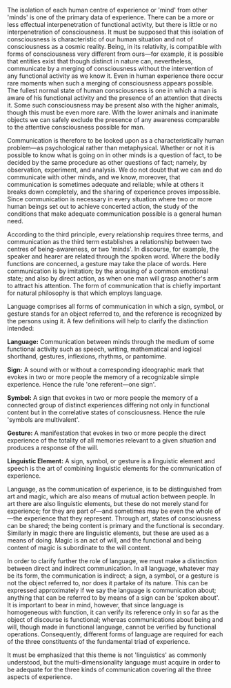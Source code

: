 The isolation of each human centre of experience or 'mind' from other 'minds' is one of the primary data of experience. There can be a more or less effectual interpenetration of functional activity, but there is little or no interpenetration of consciousness. It must be supposed that this isolation of consciousness is characteristic of our human situation and not of consciousness as a cosmic reality. Being, in its relativity, is compatible with forms of consciousness very different from ours—for example, it is possible that entities exist that though distinct in nature can, nevertheless, communicate by a merging of consciousness without the intervention of any functional activity as we know it. Even in human experience there occur rare moments when such a merging of consciousness appears possible. The fullest normal state of human consciousness is one in which a man is aware of his functional activity and the presence of an attention that directs it. Some such consciousness may be present also with the higher animals, though this must be even more rare. With the lower animals and inanimate objects we can safely exclude the presence of any awareness comparable to the attentive consciousness possible for man. 

Communication is therefore to be looked upon as a characteristically human problem—as psychological rather than metaphysical. Whether or not it is possible to know what is going on in other minds is a question of fact, to be decided by the same procedure as other questions of fact; namely, by observation, experiment, and analysis. We do not doubt that we can and do communicate with other minds, and we know, moreover, that communication is sometimes adequate and reliable; while at others it breaks down completely, and the sharing of experience proves impossible. Since communication is necessary in every situation where two or more human beings set out to achieve concerted action, the study of the conditions that make adequate communication possible is a general human need.

According to the third principle, every relationship requires three terms, and communication as the third term establishes a relationship between two centres of being-awareness, or two 'minds'. In discourse, for example, the speaker and hearer are related through the spoken word. Where the bodily functions are concerned, a gesture may take the place of words. Here communication is by imitation; by the arousing of a common emotional state; and also by direct action, as when one man will grasp another's arm to attract his attention. The form of communication that is chiefly important for natural philosophy is that which employs language. 

Language comprises all forms of communication in which a sign, symbol, or gesture stands for an object referred to, and the reference is recognized by the persons using it. A few definitions will help to clarify the distinction intended: 

**Language:** Communication between minds through the medium of some functional activity such as speech, writing, mathematical and logical shorthand, gestures, inflexions, rhythms, or pantomime. 

**Sign:** A sound with or without a corresponding ideographic mark that evokes in two or more people the memory of a recognizable simple experience. Hence the rule 'one referent—one sign'. 

**Symbol:** A sign that evokes in two or more people the memory of a connected group of distinct experiences differing not only in functional content but in the correlative states of consciousness. Hence the rule 'symbols are multivalent'. 

**Gesture:** A manifestation that evokes in two or more people the direct experience of the totality of all memories relevant to a given situation and produces a response of the will. 

**Linguistic Element:** A sign, symbol, or gesture is a linguistic element and speech is the art of combining linguistic elements for the communication of experience. 

Language, as the communication of experience, is to be distinguished from art and magic, which are also means of mutual action between people. In art there are also linguistic elements, but these do not merely stand for experience; for they are part of—and sometimes may be even the whole of—the experience that they represent. Through art, states of consciousness can be shared; the being content is primary and the functional is secondary. Similarly in magic there are linguistic elements, but these are used as a means of doing. Magic is an act of will, and the functional and being content of magic is subordinate to the will content.

In order to clarify further the role of language, we must make a distinction between direct and indirect communication. In all language, whatever may be its form, the communication is indirect; a sign, a symbol, or a gesture is not the object referred to, nor does it partake of its nature. This can be expressed approximately if we say the language is communication about; anything that can be referred to by means of a sign can be 'spoken about'. It is important to bear in mind, however, that since language is homogeneous with function, it can verify its reference only in so far as the object of discourse is functional; whereas communications about being and will, though made in functional language, cannot be verified by functional operations. Consequently, different forms of language are required for each of the three constituents of the fundamental triad of experience.

It must be emphasized that this theme is not 'linguistics' as commonly understood, but the multi-dimensionality language must acquire in order to be adequate for the three kinds of communication covering all the three aspects of experience.